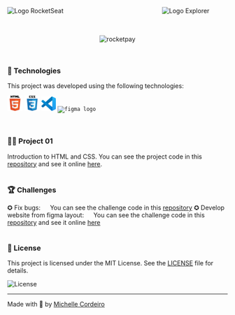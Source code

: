 <!--Banner session-->
<p>
  <img src="https://i.postimg.cc/gkShTXDv/rocketseat.png" alt="Logo RocketSeat" width="180" align="left">
  <img src="https://i.postimg.cc/5tpZqB3N/explorer-logo.png" alt="Logo Explorer" width="150" align="right">
</p>
<br><br><br>

<!--About session-->
<p align="center">
  <img alt="rocketpay" src="https://i.postimg.cc/3JCY6vrm/proj-01.png" width="700">
</p>
<br>

### 🚀 Technologies
This project was developed using the following technologies:
<p>
<code><img height="35" alt="html logo" src="https://raw.githubusercontent.com/github/explore/80688e429a7d4ef2fca1e82350fe8e3517d3494d/topics/html/html.png"></code>
<code><img height="35" alt="css logo" src="https://raw.githubusercontent.com/github/explore/80688e429a7d4ef2fca1e82350fe8e3517d3494d/topics/css/css.png"></code>
<code><img height="33" alt="vs code logo" src="https://raw.githubusercontent.com/github/explore/80688e429a7d4ef2fca1e82350fe8e3517d3494d/topics/visual-studio-code/visual-studio-code.png"></code>
<code><img height="33" alt="figma logo" src="https://cdn.jsdelivr.net/gh/devicons/devicon/icons/figma/figma-original.svg"/></code>
</p>
<br>

### 👩‍💻 Project 01
Introduction to HTML and CSS.
You can see the project code in this [repository](https://github.com/MichelleCordeiro/rocketseat-explorer/tree/main/stage-02-html-css/project-01/) and see it online [here](https://MichelleCordeiro.github.io/rocketseat-explorer/stage-02-html-css/project-01/).
<br><br>

### 🏆 Challenges
✪ Fix bugs:
&emsp; You can see the challenge code in this [repository](https://github.com/MichelleCordeiro/rocketseat-explorer/tree/main/stage-02-html-css/project-01-bugs-desafio-iniciante)
✪ Develop website from figma layout:
&emsp; You can see the challenge code in this [repository](https://github.com/MichelleCordeiro/rocketseat-explorer/tree/main/stage-02-html-css/project-1extra-desafio-intermediario) and see it online [here](https://MichelleCordeiro.github.io/rocketseat-explorer/stage-02-html-css/project-1extra-desafio-intermediario)
<br><br>

### 📝 License
This project is licensed under the MIT License. See the [LICENSE](LICENSE) file for details.

<img alt="License" src="https://img.shields.io/static/v1?label=license&message=MIT&color=49AA26&labelColor=000000">

---

Made with 💜 by [Michelle Cordeiro](https://www.linkedin.com/in/michelle-cordeiro/)